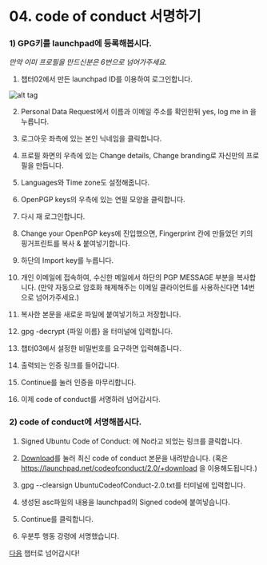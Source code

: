 # 04. code of conduct 서명하기

### 1) GPG키를 launchpad에 등록해봅시다.

*만약 이미 프로필을 만드신분은 6번으로 넘어가주세요.*

1) 챕터02에서 만든 launchpad ID를 이용하여 로그인합니다.

![alt tag](https://github.com/minwook-shin/ubuntu-korea-l10n-workshop/blob/master/pictures/%ED%9A%8C%EC%9B%90%EA%B0%80%EC%9E%85.PNG)

2) Personal Data Request에서 이름과 이메일 주소를 확인한뒤 yes, log me in 을 누릅니다.

3) 로그아웃 좌측에 있는 본인 닉네임을 클릭합니다.

4) 프로필 화면의 우측에 있는 Change details, Change branding로 자신만의 프로필을 만듭니다.

5) Languages와 Time zone도 설정해줍니다.

6) OpenPGP keys의 우측에 있는 연필 모양을 클릭합니다.

7) 다시 재 로그인합니다.

8) Change your OpenPGP keys에 진입했으면, Fingerprint 칸에 만들었던 키의 핑거프린트를 복사 & 붙여넣기합니다.

9) 하단의 Import key를 누릅니다.

10)  개인 이메일에 접속하여, 수신한 메일에서 하단의 PGP MESSAGE 부분을 복사합니다. (만약 자동으로 암호화 해제해주는 이메일 클라이언트를 사용하신다면 14번으로 넘어가주세요.)

11) 복사한 본문을 새로운 파일에 붙여넣기하고 저장합니다.

12) gpg -decrypt {파일 이름} 을 터미널에 입력합니다.

13) 챕터03에서 설정한 비밀번호를 요구하면 입력해줍니다.

14) 출력되는 인증 링크를 들어갑니다.

15) Continue를 눌러 인증을 마무리합니다.

16) 이제 code of conduct를 서명하러 넘어갑시다.

### 2) code of conduct에 서명해봅시다.

1) Signed Ubuntu Code of Conduct: 에 No라고 되었는 링크를 클릭합니다.

2) [Download](https://launchpad.net/codeofconduct/2.0/+download)를 눌러 최신 code of conduct 본문을 내려받습니다. (혹은 https://launchpad.net/codeofconduct/2.0/+download 을 이용해도됩니다.)

3) gpg --clearsign UbuntuCodeofConduct-2.0.txt를 터미널에 입력합니다.

4) 생성된 asc파일의 내용을 launchpad의 Signed code에 붙여넣습니다.

5) Continue를 클릭합니다.

6) 우분투 행동 강령에 서명했습니다.


[다음](https://github.com/minwook-shin/ubuntu-korea-l10n-workshop/blob/master/05.%ED%8C%80%EA%B0%80%EC%9E%85%ED%95%98%EA%B8%B0.md) 챕터로 넘어갑시다!

